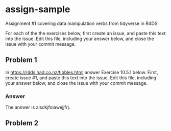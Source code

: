 # assign-sample
Assignment #1 covering data manipulation verbs from tidyverse in R4DS

For each of the the exercises below, first create an issue, and paste this text into the issue.  Edit this file, including your answer below, and close the issue with your commit message. 


## Problem 1

In https://r4ds.had.co.nz/tibbles.html answer Exercise 10.5.1 below. First, create issue #1, and paste this text into the issue. Edit this file, including your answer below, and close the issue with your commit message. 

### Answer

The answer is alsdkjfoiawejjfrj.

## Problem 2

